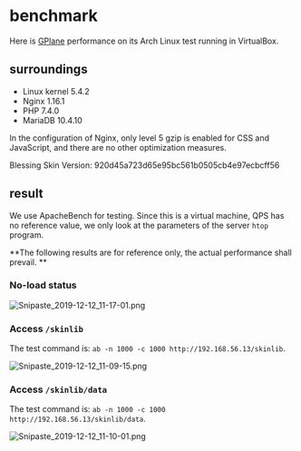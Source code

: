 # benchmark

Here is [GPlane](https://github.com/g-plane) performance on its Arch Linux test running in VirtualBox.

## surroundings

- Linux kernel 5.4.2
- Nginx 1.16.1
- PHP 7.4.0
- MariaDB 10.4.10

In the configuration of Nginx, only level 5 gzip is enabled for CSS and JavaScript, and there are no other optimization measures.

Blessing Skin Version: 920d45a723d65e95bc561b0505cb4e97ecbcff56

## result

We use ApacheBench for testing. Since this is a virtual machine, QPS has no reference value, we only look at the parameters of the server `htop` program.

**The following results are for reference only, the actual performance shall prevail. **

### No-load status

![Snipaste_2019-12-12_11-17-01.png](https://i.loli.net/2019/12/12/wqbviKz6jUPNpGX.png)

### Access `/skinlib`

The test command is: `ab -n 1000 -c 1000 http://192.168.56.13/skinlib`.

![Snipaste_2019-12-12_11-09-15.png](https://i.loli.net/2019/12/12/TbKcdAxzfH3v1Ws.png)

### Access `/skinlib/data`

The test command is: `ab -n 1000 -c 1000 http://192.168.56.13/skinlib/data`.

![Snipaste_2019-12-12_11-10-01.png](https://i.loli.net/2019/12/12/R9Qol12seqx68fc.png)